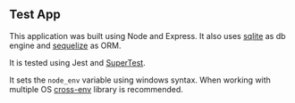 ## Test App

This application was built using Node and Express. It also uses [sqlite](https://www.sqlite.org/) as db engine and [sequelize](https://sequelize.org/) as ORM.

It is tested using Jest and [SuperTest](https://www.npmjs.com/package/supertest).

It sets the `node_env` variable using windows syntax. When working with multiple OS [cross-env](https://www.npmjs.com/package/cross-env) library is recommended.